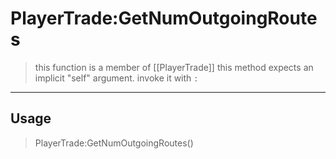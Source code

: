 # PlayerTrade:GetNumOutgoingRoutes
> this function is a member of [[PlayerTrade]]
> this method expects an implicit "self" argument. invoke it with `:`
-----
## Usage
> PlayerTrade:GetNumOutgoingRoutes()
